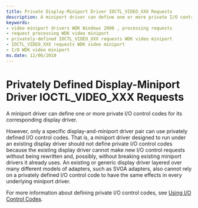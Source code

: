 ```yaml
---
title: Private Display-Miniport Driver IOCTL_VIDEO_XXX Requests
description: A miniport driver can define one or more private I/O control codes for its corresponding display driver.
keywords:
- video miniport drivers WDK Windows 2000 , processing requests
- request processing WDK video miniport
- privately-defined IOCTL_VIDEO_XXX requests WDK video miniport
- IOCTL_VIDEO_XXX requests WDK video miniport
- I/O WDK video miniport
ms.date: 12/06/2018
---
```


# Privately Defined Display-Miniport Driver IOCTL\_VIDEO\_XXX Requests

A miniport driver can define one or more private I/O control codes for its corresponding display driver.

However, only a specific display-and-miniport driver pair can use privately defined I/O control codes. That is, a miniport driver designed to run under an existing display driver should not define private I/O control codes because the existing display driver cannot make new I/O control requests without being rewritten and, possibly, without breaking existing miniport drivers it already uses. An existing or generic display driver layered over many different models of adapters, such as SVGA adapters, also cannot rely on a privately defined I/O control code to have the same effects in every underlying miniport driver.

For more information about defining private I/O control codes, see [Using I/O Control Codes](../kernel/introduction-to-i-o-control-codes.md).

 
